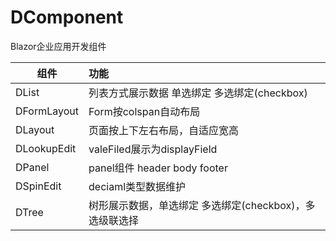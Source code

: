 # DComponent
Blazor企业应用开发组件

| 组件        | 功能   |
| --------   | :-----  |
| DList      | 列表方式展示数据 单选绑定 多选绑定(checkbox)
| DFormLayout |Form按colspan自动布局
| DLayout |页面按上下左右布局，自适应宽高
| DLookupEdit |valeFiled展示为displayField
| DPanel |panel组件 header body footer
| DSpinEdit |deciaml类型数据维护
| DTree |树形展示数据，单选绑定 多选绑定(checkbox)，多选级联选择
